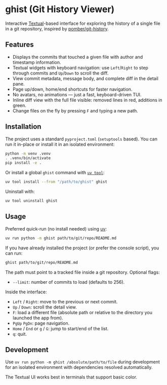 # ghist (Git History Viewer)

Interactive [Textual](https://github.com/Textualize/textual)-based interface for exploring the history of a single file in a git repository, inspired by [pomber/git-history](https://github.com/pomber/git-history).

## Features

- Displays the commits that touched a given file with author and timestamp information.
- Textual widgets with keyboard navigation: use `Left`/`Right` to step through commits and `Up`/`Down` to scroll the diff.
- View commit metadata, message body, and complete diff in the detail pane.
- Page up/down, home/end shortcuts for faster navigation.
- No avatars, no animations — just a fast, keyboard-driven TUI.
- Inline diff view with the full file visible: removed lines in red, additions in green.
- Change files on the fly by pressing `F` and typing a new path.

## Installation

The project uses a standard `pyproject.toml` (`setuptools` based). You can run it in-place or install it in an isolated environment:

```bash
python -m venv .venv
. .venv/bin/activate
pip install -e .
```

Or install a global `ghist` command with [`uv tool`](https://docs.astral.sh/uv/concepts/tools/):

```bash
uv tool install --from "/path/to/ghist" ghist
```

Uninstall with:

```bash
uv tool uninstall ghist
```

## Usage

Preferred quick-run (no install needed) using [uv](https://github.com/astral-sh/uv):

```bash
uv run python -m ghist path/to/git/repo/README.md
```

If you have already installed the project (or prefer the console script), you can run:

```bash
ghist path/to/git/repo/README.md
```

The path must point to a tracked file inside a git repository. Optional flags:

- `--limit`: number of commits to load (defaults to 256).

Inside the interface:
- `Left` / `Right`: move to the previous or next commit.
- `Up` / `Down`: scroll the detail view.
- `F`: load a different file (absolute path or relative to the directory you launched the app from).
- `PgUp` `PgDn`: page navigation.
- `Home` / `End` or `g` / `G`: jump to start/end of the list.
- `q`: quit.

## Development

Use `uv run python -m ghist /absolute/path/to/file` during development for an isolated environment with dependencies resolved automatically.

The Textual UI works best in terminals that support basic color.
